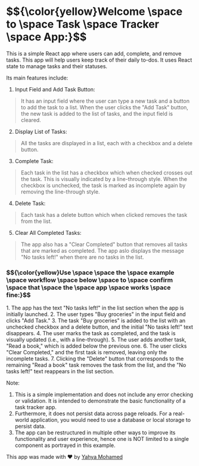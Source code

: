 
<h1>$${\color{yellow}Welcome \space to \space Task \space Tracker \space App:}$$</h1>

This is a simple React app where users can add, complete, and remove tasks. This app will help users keep track of their daily to-dos. It uses React state to manage tasks and their statuses.

Its main features include:

1. Input Field and Add Task Button:
> It has an input field where the user can type a new task and a button to add the task to a list.
> When the user clicks the "Add Task" button, the new task is added to the list of tasks, and the input field is cleared.

2. Display List of Tasks:
> All the tasks are displayed in a list, each with a checkbox and a delete button.

3. Complete Task:
> Each task in the list has a checkbox which when checked crosses out the task. This is visually indicated by a line-through style.
> When the checkbox is unchecked, the task is marked as incomplete again by removing the line-through style.

4. Delete Task:
> Each task has a delete button which when clicked removes the task from the list.

5. Clear All Completed Tasks:
> The app also has a "Clear Completed" button that removes all tasks that are marked as completed.
> The app aslo displays the message "No tasks left!" when there are no tasks in the list.

<h3>$${\color{yellow}Use \space \space the \space example \space workflow \space below \space to \space confirm \space that \space the \space app \space works \space fine:}$$</h3>
1. The app has the text "No tasks left!" in the list section when the app is initially launched.
2. The user types "Buy groceries" in the input field and clicks "Add Task."
3. The task "Buy groceries" is added to the list with an unchecked checkbox and a delete button, and the initial "No tasks left!" text disappears.
4. The user marks the task as completed, and the task is visually updated (i.e., with a line-through).
5. The user adds another task, "Read a book," which is added below the previous one.
6. The user clicks "Clear Completed," and the first task is removed, leaving only the incomplete tasks.
7. Clicking the "Delete" button that corresponds to the remaining "Read a book" task removes the task from the list, and the "No tasks left!" text reappears in the list section.

Note:
1. This is a simple implementation and does not include any error checking or validation. It is intended to demonstrate the basic functionality of a task tracker app. 
2. Furthermore, it does not persist data across page reloads. For a real-world application, you would need to use a database or local storage to persist data.
3. The app can be restructured in multiple other  ways to improve its functionality and user experience, hence one is NOT limited to a single component as portrayed in this example.

This app was made with ❤️ by <a href="https://github.com/yahya-mohamed-1" target="_blank">Yahya Mohamed</a>
